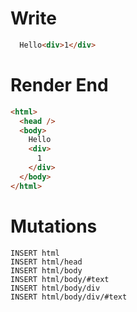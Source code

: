 # Write
```html
  Hello<div>1</div>
```

# Render End
```html
<html>
  <head />
  <body>
    Hello
    <div>
      1
    </div>
  </body>
</html>
```

# Mutations
```
INSERT html
INSERT html/head
INSERT html/body
INSERT html/body/#text
INSERT html/body/div
INSERT html/body/div/#text
```